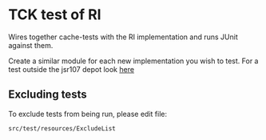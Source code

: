 # TCK test of RI

Wires together cache-tests with the RI implementation and runs JUnit against them.

Create a similar module for each new implementation you wish to test.
For a test outside the jsr107 depot look [here](https://github.com/yannis666/AcmeCache/)

## Excluding tests
To exclude tests from being run, please edit file:

    src/test/resources/ExcludeList
